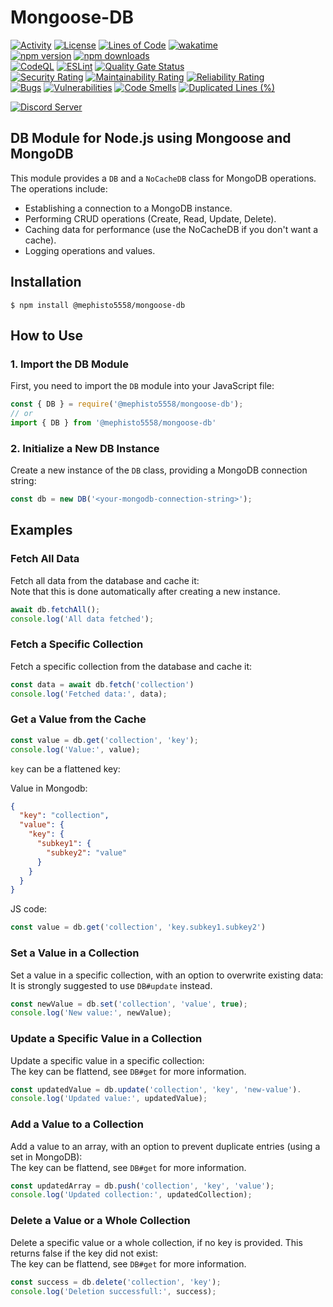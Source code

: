 # Mongoose-DB
[![Activity](https://img.shields.io/github/commit-activity/m/Mephisto5558/Mongoose-DB)](https://github.com/Mephisto5558/Mongoose-DB/pulse)
[![License](https://img.shields.io/github/license/Mephisto5558/Mongoose-DB)](https://github.com/Mephisto5558/Mongoose-DB/blob/main/LICENSE)
[![Lines of Code](https://sonarcloud.io/api/project_badges/measure?project=Mephisto5558_Mongoose-DB&metric=ncloc)](https://sonarcloud.io/summary/new_code?id=Mephisto5558_Mongoose-DB)
[![wakatime](https://wakatime.com/badge/github/Mephisto5558/Mongoose-DB.svg)](https://wakatime.com/badge/github/Mephisto5558/Mongoose-DB)<br>
[![npm version](https://badge.fury.io/js/@mephisto5558%2Fmongoose-db.svg)](https://www.npmjs.com/package/@mephisto5558/mongoose-db)
[![npm downloads](https://img.shields.io/npm/dm/%40mephisto5558%2Fmongoose-db)](https://www.npmjs.com/package/@mephisto5558/mongoose-db)<br>
[![CodeQL](https://github.com/Mephisto5558/Mongoose-DB/actions/workflows/codeql-analysis.yml/badge.svg?branch=main)](https://github.com/Mephisto5558/Mongoose-DB/actions/workflows/codeql-analysis.yml)
[![ESLint](https://github.com/Mephisto5558/Mongoose-DB/actions/workflows/eslint.yml/badge.svg?branch=main)](https://github.com/Mephisto5558/Mongoose-DB/actions/workflows/eslint.yml)
[![Quality Gate Status](https://sonarcloud.io/api/project_badges/measure?project=Mephisto5558_Mongoose-DB&metric=alert_status)](https://sonarcloud.io/summary/new_code?id=Mephisto5558_Mongoose-DB)<br>
[![Security Rating](https://sonarcloud.io/api/project_badges/measure?project=Mephisto5558_Mongoose-DB&metric=security_rating)](https://sonarcloud.io/summary/new_code?id=Mephisto5558_Mongoose-DB)
[![Maintainability Rating](https://sonarcloud.io/api/project_badges/measure?project=Mephisto5558_Mongoose-DB&metric=sqale_rating)](https://sonarcloud.io/summary/new_code?id=Mephisto5558_Mongoose-DB)
[![Reliability Rating](https://sonarcloud.io/api/project_badges/measure?project=Mephisto5558_Mongoose-DB&metric=reliability_rating)](https://sonarcloud.io/summary/new_code?id=Mephisto5558_Mongoose-DB)<br>
[![Bugs](https://sonarcloud.io/api/project_badges/measure?project=Mephisto5558_Mongoose-DB&metric=bugs)](https://sonarcloud.io/summary/new_code?id=Mephisto5558_Mongoose-DB)
[![Vulnerabilities](https://sonarcloud.io/api/project_badges/measure?project=Mephisto5558_Mongoose-DB&metric=vulnerabilities)](https://sonarcloud.io/summary/new_code?id=Mephisto5558_Mongoose-DB)
[![Code Smells](https://sonarcloud.io/api/project_badges/measure?project=Mephisto5558_Mongoose-DB&metric=code_smells)](https://sonarcloud.io/summary/new_code?id=Mephisto5558_Mongoose-DB)
[![Duplicated Lines (%)](https://sonarcloud.io/api/project_badges/measure?project=Mephisto5558_Mongoose-DB&metric=duplicated_lines_density)](https://sonarcloud.io/summary/new_code?id=Mephisto5558_Mongoose-DB)<br>

[![Discord Server](https://discordapp.com/api/guilds/725378451988676609/widget.png?style=shield)](https://discord.gg/u6xjqzz)

## DB Module for Node.js using Mongoose and MongoDB

This module provides a `DB` and a `NoCacheDB` class for MongoDB operations. The operations include:

- Establishing a connection to a MongoDB instance.
- Performing CRUD operations (Create, Read, Update, Delete).
- Caching data for performance (use the NoCacheDB if you don't want a cache).
- Logging operations and values.

## Installation
```
$ npm install @mephisto5558/mongoose-db
```

## How to Use

### 1. Import the DB Module
First, you need to import the `DB` module into your JavaScript file:

```js
const { DB } = require('@mephisto5558/mongoose-db');
// or
import { DB } from '@mephisto5558/mongoose-db'
```

### 2. Initialize a New DB Instance
Create a new instance of the `DB` class, providing a MongoDB connection string:

```js
const db = new DB('<your-mongodb-connection-string>');
```

## Examples

### Fetch All Data
Fetch all data from the database and cache it:<br>
Note that this is done automatically after creating a new instance.

```js
await db.fetchAll();
console.log('All data fetched');
```

### Fetch a Specific Collection
Fetch a specific collection from the database and cache it:

```js
const data = await db.fetch('collection')
console.log('Fetched data:', data);
```

### Get a Value from the Cache
```js
const value = db.get('collection', 'key');
console.log('Value:', value);
```

`key` can be a flattened key:

Value in Mongodb:
```json
{
  "key": "collection",
  "value": {
    "key": {
      "subkey1": {
        "subkey2": "value"
      }
    }
  }
}
```
JS code:
```js
const value = db.get('collection', 'key.subkey1.subkey2')
```

### Set a Value in a Collection
Set a value in a specific collection, with an option to overwrite existing data:<br>
It is strongly suggested to use `DB#update` instead.

```js
const newValue = db.set('collection', 'value', true);
console.log('New value:', newValue);
```

### Update a Specific Value in a Collection
Update a specific value in a specific collection:<br>
The key can be flattend, see `DB#get` for more information.

```js
const updatedValue = db.update('collection', 'key', 'new-value').
console.log('Updated value:', updatedValue);
```

### Add a Value to a Collection
Add a value to an array, with an option to prevent duplicate entries (using a set in MongoDB):<br>
The key can be flattend, see `DB#get` for more information.

```js
const updatedArray = db.push('collection', 'key', 'value');
console.log('Updated collection:', updatedCollection);
```

### Delete a Value or a Whole Collection
Delete a specific value or a whole collection, if no key is provided. This returns false if the key did not exist:<br>
The key can be flattend, see `DB#get` for more information.

```js
const success = db.delete('collection', 'key');
console.log('Deletion successfull:', success);
```
